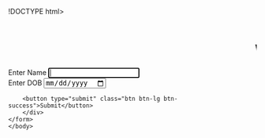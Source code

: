 !DOCTYPE html>
<html>
    <head>
        <title>Page Title</title>
       <link rel="stylesheet" href="https://stackpath.bootstrapcdn.com/bootstrap/4.3.1/css/bootstrap.min.css" integrity="sha384-ggOyR0iXCbMQv3Xipma34MD+dH/1fQ784/j6cY/iJTQUOhcWr7x9JvoRxT2MZw1T" crossorigin="anonymous">
    </head>
    <body class="bg bg-info">
    <form>
        <marquee direction="left" behaviour="scroll"><h1>Welcome</h1></marquee>
        <div class="jumbotron">
        <div class="form-group">
            <label name="name" class="name">Enter Name
                <input type="text" required autofocus>
            </label>
        </div>
        <div class="form-group">
            <label name="DOB">Enter DOB
                <input type="date" required>
            </label>
        </div>
        
        <button type="submit" class="btn btn-lg btn-success">Submit</button>
        </div>
    </form>
    </body>
</html>
